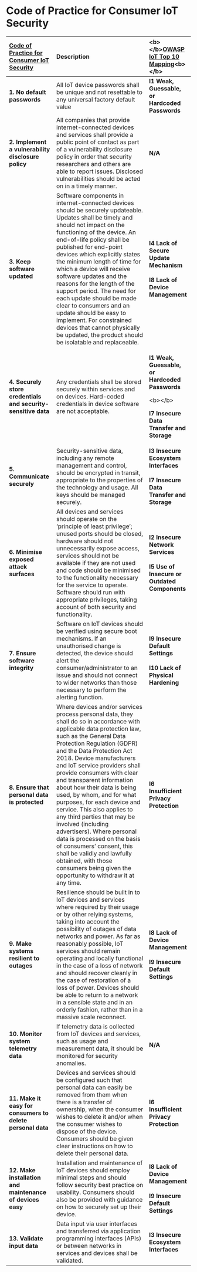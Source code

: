 # Code of Practice for Consumer IoT Security



<table>
  <thead>
    <tr>
      <th style="text-align:left"><a href="https://www.gov.uk/government/publications/code-of-practice-for-consumer-iot-security">Code of Practice for Consumer IoT Security</a>
      </th>
      <th style="text-align:left"><b>Description</b>
      </th>
      <th style="text-align:left">&lt;b&gt;&lt;/b&gt;<a href="https://www.owasp.org/images/1/1c/OWASP-IoT-Top-10-2018-final.pdf"><b>OWASP IoT Top 10 Mapping</b></a>&lt;b&gt;&lt;/b&gt;</th>
    </tr>
  </thead>
  <tbody>
    <tr>
      <td style="text-align:left"><b>1. No default passwords</b>
      </td>
      <td style="text-align:left">All IoT device passwords shall be unique and not resettable to any universal
        factory default value</td>
      <td style="text-align:left"><b>I1 Weak, Guessable, or Hardcoded Passwords</b>
      </td>
    </tr>
    <tr>
      <td style="text-align:left"><b>2. Implement a vulnerability disclosure policy</b>
      </td>
      <td style="text-align:left">All companies that provide internet-connected devices and services shall
        provide a public point of contact as part of a vulnerability disclosure
        policy in order that security researchers and others are able to report
        issues. Disclosed vulnerabilities should be acted on in a timely manner.</td>
      <td
      style="text-align:left"><b>N/A</b>
        </td>
    </tr>
    <tr>
      <td style="text-align:left"><b>3. Keep software updated</b>
      </td>
      <td style="text-align:left">Software components in internet-connected devices should be securely updateable.
        Updates shall be timely and should not impact on the functioning of the
        device. An end-of-life policy shall be published for end-point devices
        which explicitly states the minimum length of time for which a device will
        receive software updates and the reasons for the length of the support
        period. The need for each update should be made clear to consumers and
        an update should be easy to implement. For constrained devices that cannot
        physically be updated, the product should be isolatable and replaceable.</td>
      <td
      style="text-align:left"><b>I4 Lack of Secure Update Mechanism</b>
        <br />
        <br /><b>I8 Lack of Device Management</b>
        </td>
    </tr>
    <tr>
      <td style="text-align:left"><b>4. Securely store credentials and security-sensitive data</b>
      </td>
      <td style="text-align:left">Any credentials shall be stored securely within services and on devices.
        Hard-coded credentials in device software are not acceptable.</td>
      <td style="text-align:left">
        <p><b>I1 Weak, Guessable, or Hardcoded Passwords</b>
        </p>
        <p>&lt;b&gt;&lt;/b&gt;</p>
        <p><b>I7 Insecure Data Transfer and Storage</b>
        </p>
      </td>
    </tr>
    <tr>
      <td style="text-align:left"><b>5. Communicate securely</b>
      </td>
      <td style="text-align:left">Security-sensitive data, including any remote management and control,
        should be encrypted in transit, appropriate to the properties of the technology
        and usage. All keys should be managed securely.</td>
      <td style="text-align:left"><b>I3 Insecure Ecosystem Interfaces</b>
        <br />
        <br /><b>I7 Insecure Data Transfer and Storage</b>
      </td>
    </tr>
    <tr>
      <td style="text-align:left"><b>6. Minimise exposed attack surfaces</b>
      </td>
      <td style="text-align:left">All devices and services should operate on the &#x2018;principle of least
        privilege&#x2019;; unused ports should be closed, hardware should not unnecessarily
        expose access, services should not be available if they are not used and
        code should be minimised to the functionality necessary for the service
        to operate. Software should run with appropriate privileges, taking account
        of both security and functionality.</td>
      <td style="text-align:left"><b>I2 Insecure Network Services</b>
        <br />
        <br /><b>I5 Use of Insecure or Outdated Components</b>
      </td>
    </tr>
    <tr>
      <td style="text-align:left"><b>7. Ensure software integrity</b>
      </td>
      <td style="text-align:left">Software on IoT devices should be verified using secure boot mechanisms.
        If an unauthorised change is detected, the device should alert the consumer/administrator
        to an issue and should not connect to wider networks than those necessary
        to perform the alerting function.</td>
      <td style="text-align:left"><b>I9 Insecure Default Settings</b>
        <br />
        <br /><b>I10 Lack of Physical Hardening</b>
      </td>
    </tr>
    <tr>
      <td style="text-align:left"><b>8. Ensure that personal data is protected</b>
      </td>
      <td style="text-align:left">Where devices and/or services process personal data, they shall do so
        in accordance with applicable data protection law, such as the General
        Data Protection Regulation (GDPR) and the Data Protection Act 2018. Device
        manufacturers and IoT service providers shall provide consumers with clear
        and transparent information about how their data is being used, by whom,
        and for what purposes, for each device and service. This also applies to
        any third parties that may be involved (including advertisers). Where personal
        data is processed on the basis of consumers&#x2019; consent, this shall
        be validly and lawfully obtained, with those consumers being given the
        opportunity to withdraw it at any time.</td>
      <td style="text-align:left"><b>I6 Insufficient Privacy Protection</b>
      </td>
    </tr>
    <tr>
      <td style="text-align:left"><b>9. Make systems resilient to outages</b>
      </td>
      <td style="text-align:left">Resilience should be built in to IoT devices and services where required
        by their usage or by other relying systems, taking into account the possibility
        of outages of data networks and power. As far as reasonably possible, IoT
        services should remain operating and locally functional in the case of
        a loss of network and should recover cleanly in the case of restoration
        of a loss of power. Devices should be able to return to a network in a
        sensible state and in an orderly fashion, rather than in a massive scale
        reconnect.</td>
      <td style="text-align:left"><b>I8 Lack of Device Management</b>
        <br />
        <br /><b>I9 Insecure Default Settings</b>
      </td>
    </tr>
    <tr>
      <td style="text-align:left"><b>10. Monitor system telemetry data</b>
      </td>
      <td style="text-align:left">If telemetry data is collected from IoT devices and services, such as
        usage and measurement data, it should be monitored for security anomalies.</td>
      <td
      style="text-align:left"><b>N/A</b>
        </td>
    </tr>
    <tr>
      <td style="text-align:left"><b>11. Make it easy for consumers to delete personal data</b>
      </td>
      <td style="text-align:left">Devices and services should be configured such that personal data can
        easily be removed from them when there is a transfer of ownership, when
        the consumer wishes to delete it and/or when the consumer wishes to dispose
        of the device. Consumers should be given clear instructions on how to delete
        their personal data.</td>
      <td style="text-align:left"><b>I6 Insufficient Privacy Protection</b>
      </td>
    </tr>
    <tr>
      <td style="text-align:left"><b>12. Make installation and maintenance of devices easy</b>
      </td>
      <td style="text-align:left">Installation and maintenance of IoT devices should employ minimal steps
        and should follow security best practice on usability. Consumers should
        also be provided with guidance on how to securely set up their device.</td>
      <td
      style="text-align:left"><b>I8 Lack of Device Management</b>
        <br />
        <br /><b>I9 Insecure Default Settings</b>
        </td>
    </tr>
    <tr>
      <td style="text-align:left"><b>13. Validate input data</b>
      </td>
      <td style="text-align:left">Data input via user interfaces and transferred via application programming
        interfaces (APIs) or between networks in services and devices shall be
        validated.</td>
      <td style="text-align:left"><b>I3 Insecure Ecosystem Interfaces</b>
      </td>
    </tr>
  </tbody>
</table>